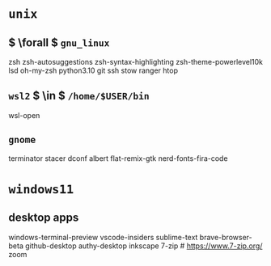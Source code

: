 # `unix`

## $ \forall $ `gnu_linux`

zsh
zsh-autosuggestions
zsh-syntax-highlighting
zsh-theme-powerlevel10k
lsd
oh-my-zsh
python3.10
git
ssh
stow
ranger
htop

## `wsl2` $ \in  $ `/home/$USER/bin`

wsl-open

## `gnome`

terminator
stacer
dconf
albert
flat-remix-gtk
nerd-fonts-fira-code

# `windows11`

## desktop apps 

windows-terminal-preview
vscode-insiders
sublime-text
brave-browser-beta
github-desktop
authy-desktop
inkscape
7-zip # https://www.7-zip.org/
zoom
